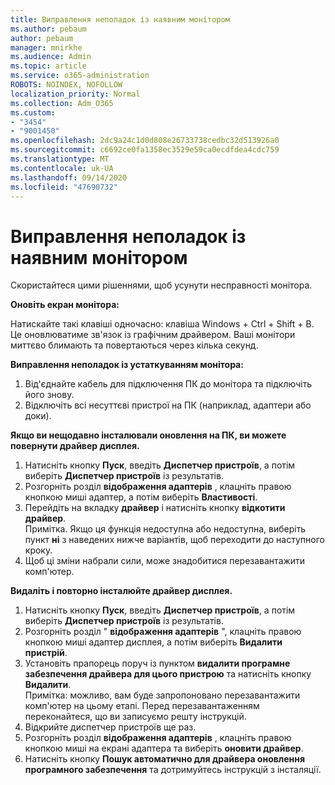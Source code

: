 ```yaml
---
title: Виправлення неполадок із наявним монітором
ms.author: pebaum
author: pebaum
manager: mnirkhe
ms.audience: Admin
ms.topic: article
ms.service: o365-administration
ROBOTS: NOINDEX, NOFOLLOW
localization_priority: Normal
ms.collection: Adm_O365
ms.custom:
- "3454"
- "9001450"
ms.openlocfilehash: 2dc9a24c1d0d808e26733738cedbc32d513926a0
ms.sourcegitcommit: c6692ce0fa1358ec3529e59ca0ecdfdea4cdc759
ms.translationtype: MT
ms.contentlocale: uk-UA
ms.lasthandoff: 09/14/2020
ms.locfileid: "47690732"
---
```

# <a name="troubleshoot-an-existing-monitor"></a>Виправлення неполадок із наявним монітором

Скористайтеся цими рішеннями, щоб усунути несправності монітора. 

**Оновіть екран монітора:**

Натискайте такі клавіші одночасно: клавіша Windows + Ctrl + Shift + B. Це оновлюватиме зв'язок із графічним драйвером. Ваші монітори миттєво блимають та повертаються через кілька секунд.

**Виправлення неполадок із устаткуванням монітора:**

1. Від'єднайте кабель для підключення ПК до монітора та підключіть його знову.
2. Відключіть всі несуттєві пристрої на ПК (наприклад, адаптери або доки).

**Якщо ви нещодавно інсталювали оновлення на ПК, ви можете повернути драйвер дисплея.**

1. Натисніть кнопку **Пуск**, введіть **Диспетчер пристроїв**, а потім виберіть **Диспетчер пристроїв** із результатів.
2. Розгорніть розділ **відображення адаптерів** , клацніть правою кнопкою миші адаптер, а потім виберіть **Властивості**.
3. Перейдіть на вкладку **драйвер** і натисніть кнопку **відкотити драйвер**. <br>
Примітка. Якщо ця функція недоступна або недоступна, виберіть пункт **ні** з наведених нижче варіантів, щоб переходити до наступного кроку.
4. Щоб ці зміни набрали сили, може знадобитися перезавантажити комп'ютер.

**Видаліть і повторно інсталюйте драйвер дисплея.**

1. Натисніть кнопку **Пуск**, введіть **Диспетчер пристроїв**, а потім виберіть **Диспетчер пристроїв** із результатів.
2. Розгорніть розділ " **відображення адаптерів** ", клацніть правою кнопкою миші адаптер дисплея, а потім виберіть **Видалити пристрій**. 
3. Установіть прапорець поруч із пунктом **видалити програмне забезпечення драйвера для цього пристрою** та натисніть кнопку **Видалити**.<br>
Примітка: можливо, вам буде запропоновано перезавантажити комп'ютер на цьому етапі. Перед перезавантаженням переконайтеся, що ви записуємо решту інструкцій.
4. Відкрийте диспетчер пристроїв ще раз.
5. Розгорніть розділ **відображення адаптерів** , клацніть правою кнопкою миші на екрані адаптера та виберіть **оновити драйвер**.
6. Натисніть кнопку **Пошук автоматично для драйвера оновлення програмного забезпечення** та дотримуйтесь інструкцій з інсталяції.
